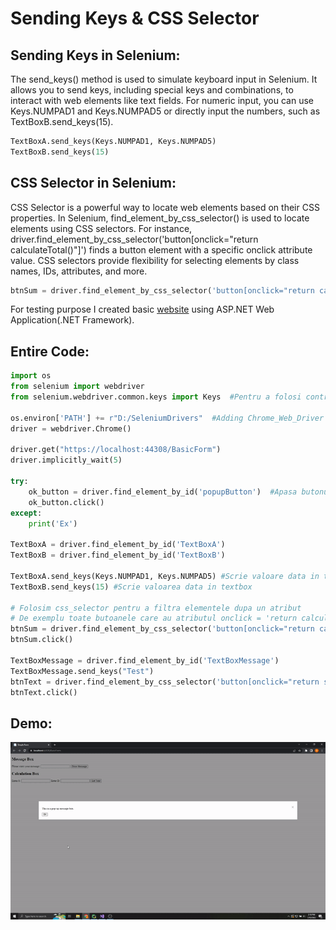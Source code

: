 # Sending Keys & CSS Selector

## Sending Keys in Selenium:

The send_keys() method is used to simulate keyboard input in Selenium. It allows you to send keys, including special keys and combinations, to interact with web elements like text fields. For numeric input, you can use Keys.NUMPAD1 and Keys.NUMPAD5 or directly input the numbers, such as TextBoxB.send_keys(15).

```python
TextBoxA.send_keys(Keys.NUMPAD1, Keys.NUMPAD5) 
TextBoxB.send_keys(15) 
```

## CSS Selector in Selenium:

CSS Selector is a powerful way to locate web elements based on their CSS properties. In Selenium, find_element_by_css_selector() is used to locate elements using CSS selectors. For instance, driver.find_element_by_css_selector('button[onclick="return calculateTotal()"]') finds a button element with a specific onclick attribute value. CSS selectors provide flexibility for selecting elements by class names, IDs, attributes, and more.

```python
btnSum = driver.find_element_by_css_selector('button[onclick="return calculateTotal()"]')
```

For testing purpose I created basic [website](https://github.com/Razvan03/Selenium-Basics---Web-Scraping-Bots-Browser-Automation-Testing/tree/main/Selenium_BasicForm) using ASP.NET Web Application(.NET Framework).

## Entire Code:

```python
import os
from selenium import webdriver
from selenium.webdriver.common.keys import Keys  #Pentru a folosi control keys

os.environ['PATH'] += r"D:/SeleniumDrivers"  #Adding Chrome_Web_Driver to path
driver = webdriver.Chrome()

driver.get("https://localhost:44308/BasicForm")
driver.implicitly_wait(5)

try:
    ok_button = driver.find_element_by_id('popupButton')  #Apasa butonul ok din pop-up la startarea site-ului
    ok_button.click()
except:
    print('Ex')

TextBoxA = driver.find_element_by_id('TextBoxA')
TextBoxB = driver.find_element_by_id('TextBoxB')

TextBoxA.send_keys(Keys.NUMPAD1, Keys.NUMPAD5) #Scrie valoare data in textbox folosind numpad keys
TextBoxB.send_keys(15) #Scrie valoarea data in textbox

# Folosim css_selector pentru a filtra elementele dupa un atribut
# De exemplu toate butoanele care au atributul onclick = 'return calculateTotal()'
btnSum = driver.find_element_by_css_selector('button[onclick="return calculateTotal()"]')
btnSum.click()

TextBoxMessage = driver.find_element_by_id('TextBoxMessage')
TextBoxMessage.send_keys("Test")
btnText = driver.find_element_by_css_selector('button[onclick="return showMessage()"]')
btnText.click()
```
## Demo:

![](https://github.com/Razvan03/Selenium-Basics---Web-Scraping-Bots-Browser-Automation-Testing/blob/main/Basic_Form_Test_2/Gif2.gif)
